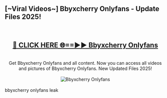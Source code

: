 <h2>[~Viral Videos~] Bbyxcherry Onlyfans - Update Files 2025!</h2>
<br>
<div align="center">
<h2><a href="https://betterlinks.top/A2PfLJ" rel="nofollow">🔴 CLICK HERE 🌐==►► Bbyxcherry Onlyfans</a></h2>
<br>
Get Bbyxcherry Onlyfans and all content. Now you can access all videos and pictures of Bbyxcherry Onlyfans. New Updated Files 2025!
<br>
<br>
<a href="https://betterlinks.top/A2PfLJ" rel="nofollow" data-target="animated-image.originalLink"><img src="https://i.ibb.co.com/WyWwxjT/player-gif2.gif" alt="Bbyxcherry Onlyfans" style="max-width: 100%; display: inline-block;" data-target="animated-image.originalImage"></a>
</div>
<br>
bbyxcherry onlyfans leak